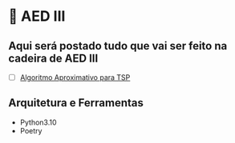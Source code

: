 # 🐍 AED III

## Aqui será postado tudo que vai ser feito na cadeira de AED III

- [ ] [Algoritmo Aproximativo para TSP](./TSP/)

## Arquitetura e Ferramentas

* Python3.10
* Poetry